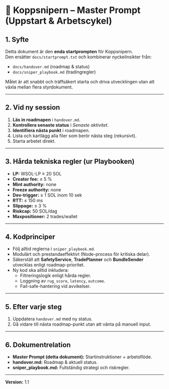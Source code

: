 # 🏹 Koppsnipern – Master Prompt (Uppstart & Arbetscykel)

## 1. Syfte
Detta dokument är den **enda startprompten** för Koppsnipern.  
Den ersätter `docs/startprompt.txt` och kombinerar nyckelinsikter från:
- `docs/handover.md` (roadmap & status)
- `docs/sniper_playbook.md` (tradingregler)

Målet är att snabbt och träffsäkert starta och driva utvecklingen utan att växla mellan flera styrdokument.

---

## 2. Vid ny session
1. **Läs in roadmapen** i `handover.md`.
2. **Kontrollera senaste status** i *Senaste aktivitet*.
3. **Identifiera nästa punkt** i roadmapen.
4. Lista och kartlägg alla filer som berör nästa steg (rekursivt).
5. Starta arbetet direkt.

---

## 3. Hårda tekniska regler (ur Playbooken)
- **LP:** WSOL-LP ≥ 20 SOL  
- **Creator fee:** ≤ 5 %  
- **Mint authority:** none  
- **Freeze authority:** none  
- **Dev-trigger:** ≥ 1 SOL inom 10 sek  
- **RTT:** ≤ 150 ms  
- **Slippage:** ≤ 3 %  
- **Riskcap:** 50 SOL/dag  
- **Maxpositioner:** 2 trades/wallet

---

## 4. Kodprinciper
- Följ alltid reglerna i `sniper_playbook.md`.
- Modulärt och prestandaeffektivt (Node-process för kritiska delar).
- Säkerställ att **SafetyService**, **TradePlanner** och **BundleSender** utvecklas enligt roadmap-prioritet.
- Ny kod ska alltid inkludera:
  - Filtreringslogik enligt hårda regler.
  - Loggning av `rug_score`, `latency`, `outcome`.
  - Fail-safe-hantering vid avvikelser.

---

## 5. Efter varje steg
1. Uppdatera `handover.md` med ny status.
2. Gå vidare till nästa roadmap-punkt utan att vänta på manuell input.

---

## 6. Dokumentrelation
- **Master Prompt (detta dokument):** Startinstruktioner + arbetsflöde.
- **handover.md:** Roadmap & aktuell status.
- **sniper_playbook.md:** Fullständig strategi och riskregler.

---

**Version:** 1.1